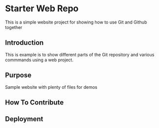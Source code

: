 # Starter Web Repo

This is a simple website project for showing how to use Git and Github together

## Introduction

This is example is to show different parts of the Git repository and various commmands using a web project.

## Purpose

Sample website with plenty of files for demos

## How To Contribute

## Deployment